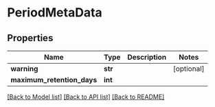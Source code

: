# PeriodMetaData

## Properties
Name | Type | Description | Notes
------------ | ------------- | ------------- | -------------
**warning** | **str** |  | [optional] 
**maximum_retention_days** | **int** |  | 

[[Back to Model list]](../README.md#documentation-for-models) [[Back to API list]](../README.md#documentation-for-api-endpoints) [[Back to README]](../README.md)



